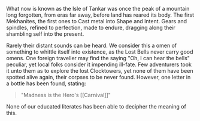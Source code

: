 What now is known as the Isle of Tankar was once the peak of a mountain long forgotten, from eras far away, before land has reared its body. 
The first Mekhanites, the first ones to Cast metal into Shape and Intent. Gears and spindles, refined to perfection, made to endure, dragging along their shambling self into the present. 

Rarely their distant sounds can be heard. We consider this a omen of something to whittle itself into existence, as the Lost Bells never carry good omens. 
One foreign traveller may find the saying "Oh, I can hear the bells" peculiar, yet local folks consider it impending ill-fate. 
Few adventurers took it unto them as to explore the lost Clocktowers, yet none of them have been spotted alive again, their corpses to be never found. However, one letter in a bottle has been found, stating:
> "Madness is the Hero's [[Carnival]]"
 
None of our educated literates has been able to decipher the meaning of this. 